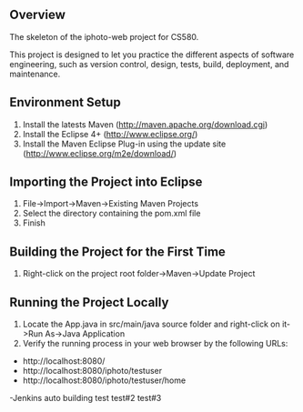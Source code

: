 Overview 
--------

The skeleton of the iphoto-web project for CS580. 

This project is designed to let you practice the different aspects of software engineering, such as version control, design, tests, build, deployment, and maintenance. 

Environment Setup
-----------------

1. Install the latests Maven (http://maven.apache.org/download.cgi)
2. Install the Eclipse 4+ (http://www.eclipse.org/)
3. Install the Maven Eclipse Plug-in using the update site (http://www.eclipse.org/m2e/download/)

Importing the Project into Eclipse
----------------------------------

1. File->Import->Maven->Existing Maven Projects
2. Select the directory containing the pom.xml file
3. Finish

Building the Project for the First Time
---------------------------------------
1. Right-click on the project root folder->Maven->Update Project

Running the Project Locally
----------------------------------------
1. Locate the App.java in src/main/java source folder and right-click on it->Run As->Java Application
2. Verify the running process in your web browser by the following URLs:

- http://localhost:8080/
- http://localhost:8080/iphoto/testuser
- http://localhost:8080/iphoto/testuser/home

-Jenkins auto building test
test#2
test#3
